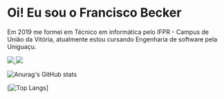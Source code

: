 <h1>Oi! Eu sou o Francisco Becker</h1>

Em 2019 me formei em Técnico em informática pelo IFPR - Campus de União da Vitória, atualmente estou cursando Engenharia de software pela Uniguaçu.

<a href = "https://www.linkedin.com/in/francisco-becker-599649197"><img src="https://img.shields.io/badge/LinkedIn-0077B5?style=for-the-badge&logo=linkedin&logoColor=white"/> <a/>
<a href = "mailto: franciscombecker@gmail.com"><img src="https://img.shields.io/badge/Gmail-D14836?style=for-the-badge&logo=gmail&logoColor=white"/><a/>

![Anurag's GitHub stats](https://github-readme-stats.vercel.app/api?username=franciscobecker&show_icons=true&theme=dark)
  
[![Top Langs](https://github-readme-stats.vercel.app/api/top-langs/?username=franciscobecker&layout=compact&theme=dark)]

